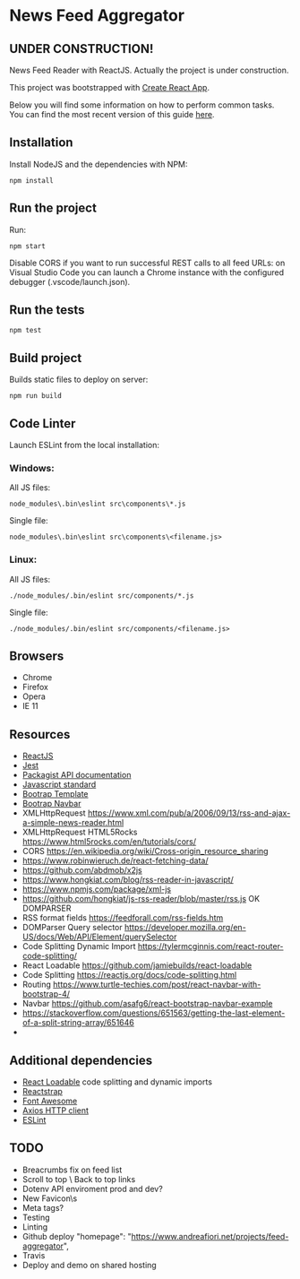 # News Feed Aggregator

## UNDER CONSTRUCTION!

News Feed Reader with ReactJS. Actually the project is under construction.

This project was bootstrapped with [Create React App](https://github.com/facebookincubator/create-react-app).

Below you will find some information on how to perform common tasks.<br>
You can find the most recent version of this guide [here](https://github.com/facebookincubator/create-react-app/blob/master/packages/react-scripts/template/README.md).

## Installation

Install NodeJS and the dependencies with NPM:

	npm install

## Run the project

Run:

	npm start

Disable CORS if you want to run successful REST calls to all feed URLs: on Visual Studio Code you can launch a Chrome instance with the configured debugger (.vscode/launch.json).

## Run the tests

	npm test

## Build project

Builds static files to deploy on server:

	npm run build

## Code Linter

Launch ESLint from the local installation:

### Windows:

All JS files:

	node_modules\.bin\eslint src\components\*.js

Single file:

	node_modules\.bin\eslint src\components\<filename.js>

### Linux:

All JS files:

	./node_modules/.bin/eslint src/components/*.js

Single file:

	./node_modules/.bin/eslint src/components/<filename.js>

## Browsers

- Chrome
- Firefox
- Opera
- IE 11

## Resources

- [ReactJS](https://reactjs.org/)
- [Jest](https://jestjs.io/)
- [Packagist API documentation](https://packagist.org/apidoc)
- [Javascript standard](https://standardjs.com/)
- [Bootrap Template](http://getbootstrap.com/docs/4.1/examples/blog/)
- [Bootrap Navbar](http://getbootstrap.com/docs/4.1/examples/navbars/)
- XMLHttpRequest https://www.xml.com/pub/a/2006/09/13/rss-and-ajax-a-simple-news-reader.html
- XMLHttpRequest HTML5Rocks https://www.html5rocks.com/en/tutorials/cors/
- CORS https://en.wikipedia.org/wiki/Cross-origin_resource_sharing
- https://www.robinwieruch.de/react-fetching-data/
- https://github.com/abdmob/x2js
- https://www.hongkiat.com/blog/rss-reader-in-javascript/
- https://www.npmjs.com/package/xml-js
- https://github.com/hongkiat/js-rss-reader/blob/master/rss.js OK DOMPARSER
- RSS format fields https://feedforall.com/rss-fields.htm
- DOMParser Query selector https://developer.mozilla.org/en-US/docs/Web/API/Element/querySelector
- Code Splitting Dynamic Import https://tylermcginnis.com/react-router-code-splitting/
- React Loadable https://github.com/jamiebuilds/react-loadable
- Code Splitting https://reactjs.org/docs/code-splitting.html
- Routing https://www.turtle-techies.com/post/react-navbar-with-bootstrap-4/
- Navbar https://github.com/asafg6/react-bootstrap-navbar-example
- https://stackoverflow.com/questions/651563/getting-the-last-element-of-a-split-string-array/651646
- 

## Additional dependencies

- [React Loadable](https://github.com/jamiebuilds/react-loadable) code splitting and dynamic imports
- [Reactstrap](https://reactstrap.github.io/)
- [Font Awesome](https://fontawesome.com/)
- [Axios HTTP client](https://github.com/axios/axios)
- [ESLint](https://eslint.org/)

## TODO

- Breacrumbs fix on feed list
- Scroll to top \ Back to top links
- Dotenv API enviroment prod and dev?
- New Favicon\s
- Meta tags?
- Testing
- Linting
- Github deploy "homepage": "https://www.andreafiori.net/projects/feed-aggregator",
- Travis
- Deploy and demo on shared hosting
